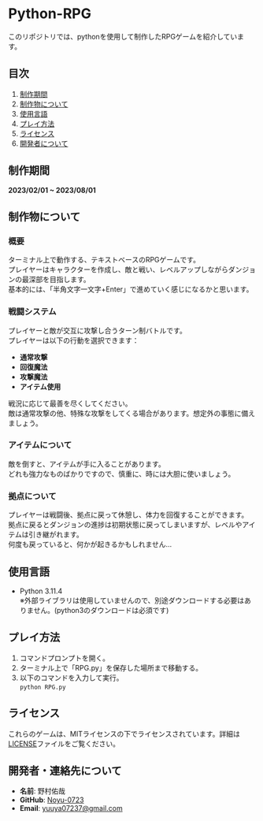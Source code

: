 # Python-RPG

このリポジトリでは、pythonを使用して制作したRPGゲームを紹介しています。

## 目次
1. [制作期間](#制作期間)
2. [制作物について](#制作物について)
3. [使用言語](#使用言語)
4. [プレイ方法](#プレイ方法)
5. [ライセンス](#ライセンス)
6. [開発者について](#開発者について)

## 制作期間
**2023/02/01 ~ 2023/08/01**

## 制作物について
### 概要
ターミナル上で動作する、テキストベースのRPGゲームです。  
プレイヤーはキャラクターを作成し、敵と戦い、レベルアップしながらダンジョンの最深部を目指します。  
基本的には、「半角文字一文字+Enter」で進めていく感じになるかと思います。

### 戦闘システム
プレイヤーと敵が交互に攻撃し合うターン制バトルです。  
プレイヤーは以下の行動を選択できます：
- **通常攻撃**
- **回復魔法**
- **攻撃魔法**
- **アイテム使用**

戦況に応じて最善を尽くしてください。  
敵は通常攻撃の他、特殊な攻撃をしてくる場合があります。想定外の事態に備えましょう。

### アイテムについて
敵を倒すと、アイテムが手に入ることがあります。  
どれも強力なものばかりですので、慎重に、時には大胆に使いましょう。

### 拠点について
プレイヤーは戦闘後、拠点に戻って休憩し、体力を回復することができます。  
拠点に戻るとダンジョンの進捗は初期状態に戻ってしまいますが、レベルやアイテムは引き継がれます。  
何度も戻っていると、何かが起きるかもしれません…

## 使用言語
- Python 3.11.4  
  ※外部ライブラリは使用していませんので、別途ダウンロードする必要はありません。(python3のダウンロードは必須です)

## プレイ方法
1. コマンドプロンプトを開く。
2. ターミナル上で「RPG.py」を保存した場所まで移動する。
3. 以下のコマンドを入力して実行。  
   `python RPG.py`

## ライセンス
これらのゲームは、MITライセンスの下でライセンスされています。詳細は[LICENSE](LICENSE)ファイルをご覧ください。

## 開発者・連絡先について
- **名前**: 野村佑哉  
- **GitHub**: [Noyu-0723](https://github.com/Noyu-0723)  
- **Email**: yuuya07237@gmail.com
